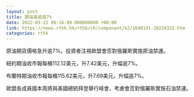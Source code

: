 ```yaml
---
layout: post
title: 期油高收逾7%
date: 2022-03-22 06:16:08.000000000 +08:00
link: https://news.rthk.hk/rthk/ch/component/k2/1640191-20220322.htm
categories: rthk
---
```


原油期貨價格急升逾7%。投資者注視歐盟會否對俄羅斯實施原油禁運。

紐約期油收市報每桶112.12美元，升7.42美元，升幅逾7%。

布蘭特期油收市報每桶115.62美元，升7.69美元，升幅逾7%。

歐盟各成員國本周將與美國總統拜登舉行峰會，考慮會否對俄羅斯實施石油禁運。
